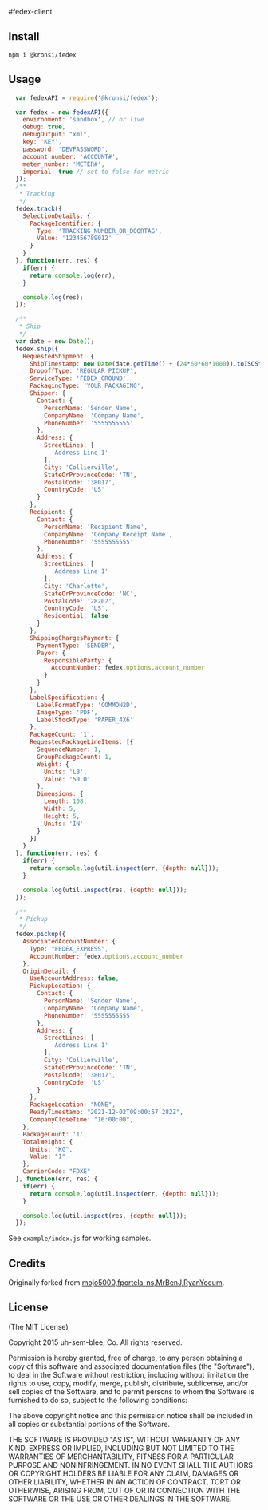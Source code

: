 #fedex-client

## Install

`npm i @kronsi/fedex`

## Usage

```js
  var fedexAPI = require('@kronsi/fedex');

  var fedex = new fedexAPI({
    environment: 'sandbox', // or live
    debug: true,
    debugOutput: "xml",
    key: 'KEY',
    password: 'DEVPASSWORD',
    account_number: 'ACCOUNT#',
    meter_number: 'METER#',
    imperial: true // set to false for metric
  });
  /**
   * Tracking
   */
  fedex.track({
    SelectionDetails: {
      PackageIdentifier: {
        Type: 'TRACKING_NUMBER_OR_DOORTAG',
        Value: '123456789012'
      }
    }
  }, function(err, res) {
    if(err) {
      return console.log(err);
    }

    console.log(res);
  });

  /**
   * Ship
   */
  var date = new Date();
  fedex.ship({
    RequestedShipment: {
      ShipTimestamp: new Date(date.getTime() + (24*60*60*1000)).toISOString(),
      DropoffType: 'REGULAR_PICKUP',
      ServiceType: 'FEDEX_GROUND',
      PackagingType: 'YOUR_PACKAGING',
      Shipper: {
        Contact: {
          PersonName: 'Sender Name',
          CompanyName: 'Company Name',
          PhoneNumber: '5555555555'
        },
        Address: {
          StreetLines: [
            'Address Line 1'
          ],
          City: 'Collierville',
          StateOrProvinceCode: 'TN',
          PostalCode: '38017',
          CountryCode: 'US'
        }
      },
      Recipient: {
        Contact: {
          PersonName: 'Recipient Name',
          CompanyName: 'Company Receipt Name',
          PhoneNumber: '5555555555'
        },
        Address: {
          StreetLines: [
            'Address Line 1'
          ],
          City: 'Charlotte',
          StateOrProvinceCode: 'NC',
          PostalCode: '28202',
          CountryCode: 'US',
          Residential: false
        }
      },
      ShippingChargesPayment: {
        PaymentType: 'SENDER',
        Payor: {
          ResponsibleParty: {
            AccountNumber: fedex.options.account_number
          }
        }
      },
      LabelSpecification: {
        LabelFormatType: 'COMMON2D',
        ImageType: 'PDF',
        LabelStockType: 'PAPER_4X6'
      },
      PackageCount: '1',
      RequestedPackageLineItems: [{
        SequenceNumber: 1,
        GroupPackageCount: 1,
        Weight: {
          Units: 'LB',
          Value: '50.0'
        },
        Dimensions: {
          Length: 108,
          Width: 5,
          Height: 5,
          Units: 'IN'
        }
      }]
    }
  }, function(err, res) {
    if(err) {
      return console.log(util.inspect(err, {depth: null}));
    }

    console.log(util.inspect(res, {depth: null}));
  });

  /**
   * Pickup
   */
  fedex.pickup({  
    AssociatedAccountNumber: {
      Type: "FEDEX_EXPRESS",
      AccountNumber: fedex.options.account_number
    },
    OriginDetail: {
      UseAccountAddress: false,
      PickupLocation: {
        Contact: {
          PersonName: 'Sender Name',
          CompanyName: 'Company Name',
          PhoneNumber: '5555555555'
        },
        Address: {
          StreetLines: [
            'Address Line 1'
          ],
          City: 'Collierville',
          StateOrProvinceCode: 'TN',
          PostalCode: '38017',
          CountryCode: 'US'
        }
      },
      PackageLocation: "NONE",
      ReadyTimestamp: "2021-12-02T09:00:57.282Z",
      CompanyCloseTime: "16:00:00",        
    },
    PackageCount: '1',
    TotalWeight: {
      Units: "KG",
      Value: "1"
    },
    CarrierCode: "FDXE"
  }, function(err, res) {
    if(err) {
      return console.log(util.inspect(err, {depth: null}));
    }

    console.log(util.inspect(res, {depth: null}));
  });
```

See `example/index.js` for working samples.

## Credits

Originally forked from [mojo5000,fportela-ns,MrBenJ,RyanYocum](https://github.com/thebouqs/fedex-node-client).

## License

(The MIT License)

Copyright 2015 uh-sem-blee, Co. All rights reserved.

Permission is hereby granted, free of charge, to any person obtaining a copy of this software and associated documentation files (the "Software"), to deal in the Software without restriction, including without limitation the rights to use, copy, modify, merge, publish, distribute, sublicense, and/or sell copies of the Software, and to permit persons to whom the Software is furnished to do so, subject to the following conditions:

The above copyright notice and this permission notice shall be included in all copies or substantial portions of the Software.

THE SOFTWARE IS PROVIDED "AS IS", WITHOUT WARRANTY OF ANY KIND, EXPRESS OR IMPLIED, INCLUDING BUT NOT LIMITED TO THE WARRANTIES OF MERCHANTABILITY, FITNESS FOR A PARTICULAR PURPOSE AND NONINFRINGEMENT. IN NO EVENT SHALL THE AUTHORS OR COPYRIGHT HOLDERS BE LIABLE FOR ANY CLAIM, DAMAGES OR OTHER LIABILITY, WHETHER IN AN ACTION OF CONTRACT, TORT OR OTHERWISE, ARISING FROM, OUT OF OR IN CONNECTION WITH THE SOFTWARE OR THE USE OR OTHER DEALINGS IN THE SOFTWARE.